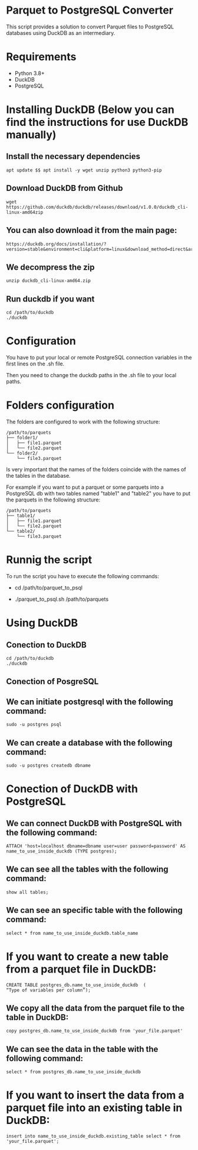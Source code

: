 # Parquet to PostgreSQL Converter
This script provides a solution to convert Parquet files to PostgreSQL databases using DuckDB as an intermediary.

# Requirements

- Python 3.8+
- DuckDB
- PostgreSQL

# Installing DuckDB (Below you can find the instructions for use DuckDB manually)

## Install the necessary dependencies

    apt update $$ apt install -y wget unzip python3 python3-pip

## Download DuckDB from Github
    wget https://github.com/duckdb/duckdb/releases/download/v1.0.0/duckdb_cli-linux-amd64zip

## You can also download it from the main page: 

    https://duckdb.org/docs/installation/?version=stable&environment=cli&platform=linux&download_method=direct&architecture=x86_64

## We decompress the zip

    unzip duckdb_cli-linux-amd64.zip

## Run duckdb if you want

    cd /path/to/duckdb
    ./duckdb

# Configuration

You have to put your local or remote PostgreSQL connection variables in the first lines on the .sh file.

Then you need to change the duckdb paths in the .sh file to your local paths.

# Folders configuration

The folders are configured to work with the following structure:

```
/path/to/parquets
├── folder1/
│   ├── file1.parquet
│   └── file2.parquet
└── folder2/
    └── file3.parquet
```

Is very important that the names of the folders coincide with the names of the tables in the database.

For example if you want to put a parquet or some parquets into a PostgreSQL db with two tables named "table1" and "table2" you have to put the parquets in the following structure:

```
/path/to/parquets
├── table1/
│   ├── file1.parquet
│   └── file2.parquet
└── table2/
    └── file3.parquet 
```

# Runnig the script

To run the script you have to execute the following commands:

- cd /path/to/parquet_to_psql

- ./parquet_to_psql.sh /path/to/parquets

# Using DuckDB

## Conection to DuckDB

    cd /path/to/duckdb
    ./duckdb

## Conection of PosgreSQL

## We can initiate postgresql with the following command:
    sudo -u postgres psql

## We can create a database with the following command:
    sudo -u postgres createdb dbname 

# Conection of DuckDB with PostgreSQL

## We can connect DuckDB with PostgreSQL with the following command:
	ATTACH 'host=localhost dbname=dbname user=user password=password' AS name_to_use_inside_duckdb (TYPE postgres);

## We can see all the tables with the following command:
	show all tables;
## We can see an specific table with the following command:
	select * from name_to_use_inside_duckdb.table_name


# If you want to create a new table from a parquet file in DuckDB:

    CREATE TABLE postgres_db.name_to_use_inside_duckdb  (
    “Type of variables per column”);

## We copy all the data from the parquet file to the table in DuckDB:

    copy postgres_db.name_to_use_inside_duckdb from 'your_file.parquet'

## We can see the data in the table with the following command:

    select * from postgres_db.name_to_use_inside_duckdb

# If you want to insert the data from a parquet file into an existing table in DuckDB:

    insert into name_to_use_inside_duckdb.existing_table select * from 'your_file.parquet';


